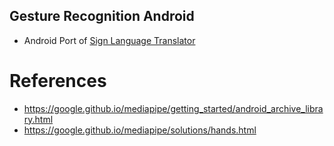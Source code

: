 ## Gesture Recognition Android
* Android Port of [Sign Language Translator ](https://github.com/nodamu/sign-language-recogntion)



# References
* https://google.github.io/mediapipe/getting_started/android_archive_library.html
* https://google.github.io/mediapipe/solutions/hands.html
